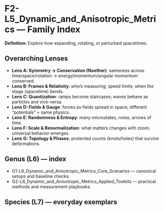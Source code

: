 # F2-L5_Dynamic_and_Anisotropic_Metrics — Family Index
**Definition:** Explore how expanding, rotating, or perturbed spacetimes.

## Overarching Lenses

- **Lens A: Symmetry -> Conservation (Noether)**: sameness across time/space/rotation → energy/momentum/angular momentum conserved.
- **Lens B: Frames & Relativity**: who’s measuring; speed limits; when the stage (spacetime) bends.
- **Lens C: Quantization**: ramps become staircases; waves behave as particles and vice-versa.
- **Lens D: Fields & Gauge**: forces as fields spread in space; different “potentials” = same physics.
- **Lens E: Randomness & Entropy**: many-microstates, noise, arrows of time.
- **Lens F: Scale & Renormalization**: what matters changes with zoom; universal behavior emerges.
- **Lens G: Topology & Phases**: protected counts (knots/holes) that survive deformations.

## Genus (L6) — index
- G1-L6_Dynamic_and_Anisotropic_Metrics_Core_Scenarios — canonical setups and baseline checks.
- G2-L6_Dynamic_and_Anisotropic_Metrics_Applied_Toolkits — practical methods and measurement playbooks.

## Species (L7) — everyday exemplars
